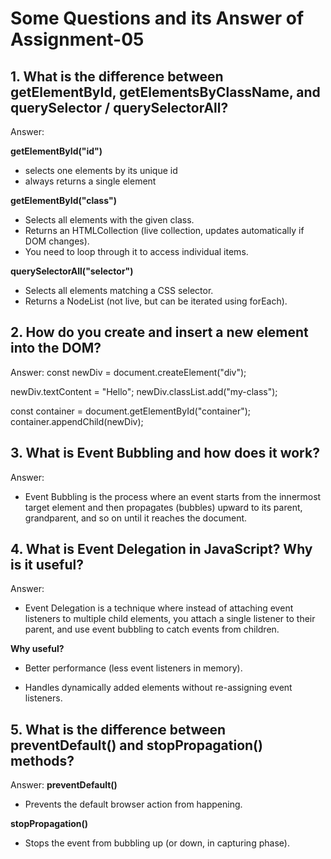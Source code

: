# Some Questions and its Answer of Assignment-05

## 1. What is the difference between getElementById, getElementsByClassName, and querySelector / querySelectorAll?

Answer:

**getElementById("id")**

- selects one elements by its unique id
- always returns a single element

**getElementById("class")**

- Selects all elements with the given class.
- Returns an HTMLCollection (live collection, updates automatically if DOM changes).
- You need to loop through it to access individual items.

**querySelectorAll("selector")**

- Selects all elements matching a CSS selector.
- Returns a NodeList (not live, but can be iterated using forEach).

## 2. How do you create and insert a new element into the DOM?

Answer:
const newDiv = document.createElement("div");

newDiv.textContent = "Hello";
newDiv.classList.add("my-class");

const container = document.getElementById("container");
container.appendChild(newDiv);

## 3. What is Event Bubbling and how does it work?

Answer:

- Event Bubbling is the process where an event starts from the innermost target element and then propagates (bubbles) upward to its parent, grandparent, and so on until it reaches the document.

## 4. What is Event Delegation in JavaScript? Why is it useful?

Answer:

- Event Delegation is a technique where instead of attaching event listeners to multiple child elements, you attach a single listener to their parent, and use event bubbling to catch events from children.

**Why useful?**

- Better performance (less event listeners in memory).

- Handles dynamically added elements without re-assigning event listeners.

## 5. What is the difference between preventDefault() and stopPropagation() methods?

Answer:
**preventDefault()**

- Prevents the default browser action from happening.

**stopPropagation()**

- Stops the event from bubbling up (or down, in capturing phase).
